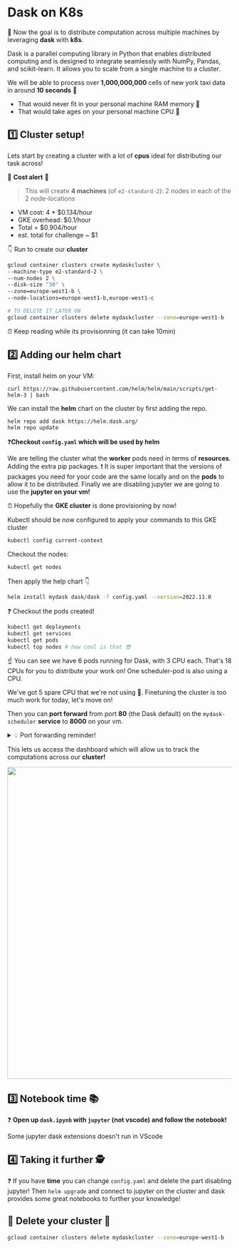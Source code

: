 # Dask on K8s

🎯 Now the goal is to distribute computation across multiple machines by leveraging **dask** with **k8s**.

Dask is a parallel computing library in Python that enables distributed computing and is designed to integrate seamlessly with NumPy, Pandas, and scikit-learn. It allows you to scale from a single machine to a cluster.

We will be able to process over **1,000,000,000** cells of new york taxi data in around **10 seconds** 💪

- That would never fit in your personal machine RAM memory 🤯
- That would take ages on your personal machine CPU 🤯

## 1️⃣ Cluster setup!

Lets start by creating a cluster with a lot of **cpus** ideal for distributing our task across!

🚨 **Cost alert** 🚨
> This will create **4 machines** (of `e2-standard-2`): 2 nodes in each of the 2 node-locations

- VM cost: 4 * $0.134/hour
- GKE overhead: $0.1/hour
- Total = $0.904/hour
- est. total for challenge ~ $1

👇 Run to create our **cluster**

```bash
gcloud container clusters create mydaskcluster \
--machine-type e2-standard-2 \
--num-nodes 2 \
--disk-size "30" \
--zone=europe-west1-b \
--node-locations=europe-west1-b,europe-west1-c
```

```bash
# TO DELETE IT LATER ON
gcloud container clusters delete mydaskcluster --zone=europe-west1-b
```

⏰ Keep reading while its provisionning (it can take 10min)

## 2️⃣ Adding our helm chart

First, install helm on your VM:
```
curl https://raw.githubusercontent.com/helm/helm/main/scripts/get-helm-3 | bash
```

We can install the **helm** chart on the cluster by first adding the repo.

```bash
helm repo add dask https://helm.dask.org/
helm repo update
```

❓**Checkout `config.yaml` which will be used by helm**

We are telling the cluster what the **worker** pods need in terms of **resources**. Adding the extra pip packages. ❗️ It is super important that the versions of packages you need for your code are the same locally and on the **pods** to allow it to be distributed. Finally we are disabling jupyter we are going to use the **jupyter on your vm!**

</details>

⏰ Hopefully the **GKE cluster** is done provisioning by now!

Kubectl should be now configured to apply your commands to this GKE cluster

```bash
kubectl config current-context
```

Checkout the nodes:

```bash
kubectl get nodes
```


Then apply the help chart 👇

```bash
helm install mydask dask/dask -f config.yaml --version=2022.11.0
```

❓ Checkout the pods created!

```bash
kubectl get deployments
kubectl get services
kubectl get pods
kubectl top nodes # how cool is that 😎
```

☝️ You can see we have 6 pods running for Dask, with 3 CPU each. That's 18 CPUs for you to distribute your work on! One scheduler-pod is also using a CPU.

We've got 5 spare CPU that we're not using 🥲. Finetuning the cluster is too much work for today, let's move on!

Then you can **port forward** from port **80** (the Dask default) on the `mydask-scheduler` **service** to **8000** on your vm.

<details>
<summary markdown='span'>💡 Port forwarding reminder!</summary>

```bash
kubectl port-forward services/mydask-scheduler 8000:80
```

</details>

This lets us access the dashboard which will allow us to track the computations across our **cluster!**

<img src="https://wagon-public-datasets.s3.amazonaws.com/data-engineering/W3D3-processing/dask/dask-dashboard.png" width=700>

## 3️⃣ Notebook time 📚

❓ **Open up `dask.ipynb` with `jupyter` (not vscode) and follow the notebook!**

Some jupyter dask extensions doesn't run in VScode

## 4️⃣ Taking it further 🕵️

❓ If you have **time** you can change `config.yaml` and delete the part disabling jupyter! Then `helm upgrade` and connect to jupyter on the cluster and dask provides some great notebooks to further your knowledge!

## 🏁 Delete your cluster 🚨

```bash
gcloud container clusters delete mydaskcluster --zone=europe-west1-b
````
